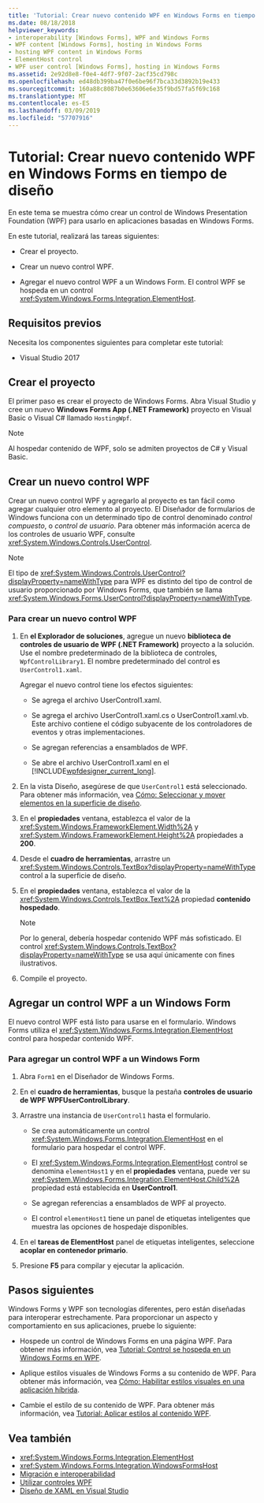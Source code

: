 ```yaml
---
title: 'Tutorial: Crear nuevo contenido WPF en Windows Forms en tiempo de diseño'
ms.date: 08/18/2018
helpviewer_keywords:
- interoperability [Windows Forms], WPF and Windows Forms
- WPF content [Windows Forms], hosting in Windows Forms
- hosting WPF content in Windows Forms
- ElementHost control
- WPF user control [Windows Forms], hosting in Windows Forms
ms.assetid: 2e92d8e8-f0e4-4df7-9f07-2acf35cd798c
ms.openlocfilehash: ed48db399ba47f0e6be96f7bca33d3892b19e433
ms.sourcegitcommit: 160a88c8087b0e63606e6e35f9bd57fa5f69c168
ms.translationtype: MT
ms.contentlocale: es-ES
ms.lasthandoff: 03/09/2019
ms.locfileid: "57707916"
---
```

# <a name="walkthrough-creating-new-wpf-content-on-windows-forms-at-design-time"></a>Tutorial: Crear nuevo contenido WPF en Windows Forms en tiempo de diseño

En este tema se muestra cómo crear un control de Windows Presentation Foundation (WPF) para usarlo en aplicaciones basadas en Windows Forms.

En este tutorial, realizará las tareas siguientes:

- Crear el proyecto.

- Crear un nuevo control WPF.

- Agregar el nuevo control WPF a un Windows Form. El control WPF se hospeda en un control <xref:System.Windows.Forms.Integration.ElementHost>.

## <a name="prerequisites"></a>Requisitos previos

Necesita los componentes siguientes para completar este tutorial:

- Visual Studio 2017

## <a name="creating-the-project"></a>Crear el proyecto

El primer paso es crear el proyecto de Windows Forms. Abra Visual Studio y cree un nuevo **Windows Forms App (.NET Framework)** proyecto en Visual Basic o Visual C# llamado `HostingWpf`.

> [!NOTE]
> Al hospedar contenido de WPF, solo se admiten proyectos de C# y Visual Basic.

## <a name="creating-a-new-wpf-control"></a>Crear un nuevo control WPF

Crear un nuevo control WPF y agregarlo al proyecto es tan fácil como agregar cualquier otro elemento al proyecto. El Diseñador de formularios de Windows funciona con un determinado tipo de control denominado *control compuesto*, o *control de usuario*. Para obtener más información acerca de los controles de usuario WPF, consulte <xref:System.Windows.Controls.UserControl>.

> [!NOTE]
> El tipo de <xref:System.Windows.Controls.UserControl?displayProperty=nameWithType> para WPF es distinto del tipo de control de usuario proporcionado por Windows Forms, que también se llama <xref:System.Windows.Forms.UserControl?displayProperty=nameWithType>.

### <a name="to-create-a-new-wpf-control"></a>Para crear un nuevo control WPF

1. En **el Explorador de soluciones**, agregue un nuevo **biblioteca de controles de usuario de WPF (.NET Framework)** proyecto a la solución. Use el nombre predeterminado de la biblioteca de controles, `WpfControlLibrary1`. El nombre predeterminado del control es `UserControl1.xaml`.

     Agregar el nuevo control tiene los efectos siguientes:

    - Se agrega el archivo UserControl1.xaml.

    - Se agrega el archivo UserControl1.xaml.cs o UserControl1.xaml.vb. Este archivo contiene el código subyacente de los controladores de eventos y otras implementaciones.

    - Se agregan referencias a ensamblados de WPF.

    - Se abre el archivo UserControl1.xaml en el [!INCLUDE[wpfdesigner_current_long](../../../../includes/wpfdesigner-current-long-md.md)].

2. En la vista Diseño, asegúrese de que `UserControl1` está seleccionado. Para obtener más información, vea [Cómo: Seleccionar y mover elementos en la superficie de diseño](https://docs.microsoft.com/previous-versions/visualstudio/visual-studio-2010/bb514527(v=vs.100)).

3. En el **propiedades** ventana, establezca el valor de la <xref:System.Windows.FrameworkElement.Width%2A> y <xref:System.Windows.FrameworkElement.Height%2A> propiedades a **200**.

4. Desde el **cuadro de herramientas**, arrastre un <xref:System.Windows.Controls.TextBox?displayProperty=nameWithType> control a la superficie de diseño.

5. En el **propiedades** ventana, establezca el valor de la <xref:System.Windows.Controls.TextBox.Text%2A> propiedad **contenido hospedado**.

    > [!NOTE]
    > Por lo general, debería hospedar contenido WPF más sofisticado. El control <xref:System.Windows.Controls.TextBox?displayProperty=nameWithType> se usa aquí únicamente con fines ilustrativos.

6. Compile el proyecto.

## <a name="adding-a-wpf-control-to-a-windows-form"></a>Agregar un control WPF a un Windows Form

El nuevo control WPF está listo para usarse en el formulario. Windows Forms utiliza el <xref:System.Windows.Forms.Integration.ElementHost> control para hospedar contenido WPF.

### <a name="to-add-a-wpf-control-to-a-windows-form"></a>Para agregar un control WPF a un Windows Form

1. Abra `Form1` en el Diseñador de Windows Forms.

2. En el **cuadro de herramientas**, busque la pestaña **controles de usuario de WPF WPFUserControlLibrary**.

3. Arrastre una instancia de `UserControl1` hasta el formulario.

    - Se crea automáticamente un control <xref:System.Windows.Forms.Integration.ElementHost> en el formulario para hospedar el control WPF.

    - El <xref:System.Windows.Forms.Integration.ElementHost> control se denomina `elementHost1` y en el **propiedades** ventana, puede ver su <xref:System.Windows.Forms.Integration.ElementHost.Child%2A> propiedad está establecida en **UserControl1**.

    - Se agregan referencias a ensamblados de WPF al proyecto.

    - El control `elementHost1` tiene un panel de etiquetas inteligentes que muestra las opciones de hospedaje disponibles.

4. En el **tareas de ElementHost** panel de etiquetas inteligentes, seleccione **acoplar en contenedor primario**.

5. Presione **F5** para compilar y ejecutar la aplicación.

## <a name="next-steps"></a>Pasos siguientes

Windows Forms y WPF son tecnologías diferentes, pero están diseñadas para interoperar estrechamente. Para proporcionar un aspecto y comportamiento en sus aplicaciones, pruebe lo siguiente:

- Hospede un control de Windows Forms en una página WPF. Para obtener más información, vea [Tutorial: Control se hospeda en un Windows Forms en WPF](../../wpf/advanced/walkthrough-hosting-a-windows-forms-control-in-wpf.md).

- Aplique estilos visuales de Windows Forms a su contenido de WPF. Para obtener más información, vea [Cómo: Habilitar estilos visuales en una aplicación híbrida](../../wpf/advanced/how-to-enable-visual-styles-in-a-hybrid-application.md).

- Cambie el estilo de su contenido de WPF. Para obtener más información, vea [Tutorial: Aplicar estilos al contenido WPF](walkthrough-styling-wpf-content.md).

## <a name="see-also"></a>Vea también

- <xref:System.Windows.Forms.Integration.ElementHost>
- <xref:System.Windows.Forms.Integration.WindowsFormsHost>
- [Migración e interoperabilidad](../../wpf/advanced/migration-and-interoperability.md)
- [Utilizar controles WPF](using-wpf-controls.md)
- [Diseño de XAML en Visual Studio](/visualstudio/designers/designing-xaml-in-visual-studio)
